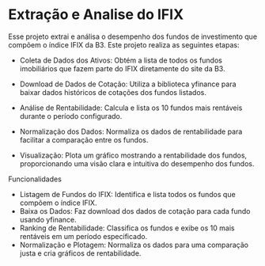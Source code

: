 # Extração e Analise do IFIX


Esse projeto extrai e análisa o desempenho dos fundos de investimento que compõem o índice IFIX da B3. Este projeto realiza as seguintes etapas:

- Coleta de Dados dos Ativos: Obtém a lista de todos os fundos imobiliários que fazem parte do IFIX diretamente do site da B3.

- Download de Dados de Cotação: Utiliza a biblioteca yfinance para baixar dados históricos de cotações dos fundos listados.

- Análise de Rentabilidade: Calcula e lista os 10 fundos mais rentáveis durante o período configurado.

- Normalização dos Dados: Normaliza os dados de rentabilidade para facilitar a comparação entre os fundos.

- Visualização: Plota um gráfico mostrando a rentabilidade dos fundos, proporcionando uma visão clara e intuitiva do desempenho dos fundos.

Funcionalidades
- Listagem de Fundos do IFIX: Identifica e lista todos os fundos que compõem o índice IFIX.
- Baixa os Dados: Faz download dos dados de cotação para cada fundo usando yfinance.
- Ranking de Rentabilidade: Classifica os fundos e exibe os 10 mais rentáveis em um período especificado.
- Normalização e Plotagem: Normaliza os dados para uma comparação justa e cria gráficos de rentabilidade.
